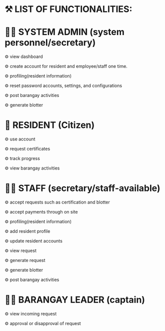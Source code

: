 # ⚒ LIST OF FUNCTIONALITIES:

# 👨‍🔧 SYSTEM ADMIN (system personnel/secretary)

⚙️ view dashboard

⚙️ create account for resident and employee/staff one time.

⚙️ profiling(resident information)

⚙️ reset password accounts, settings, and configurations
    
⚙️ post barangay activities

⚙️ generate blotter

# 👫 RESIDENT (Citizen)

⚙️ use account

⚙️ request certificates

⚙️ track progress

⚙️ view barangay activities

# 👩‍⚖️ STAFF (secretary/staff-available)

⚙️ accept requests such as certification and blotter

⚙️ accept payments through on site

⚙️ profiling(resident information)

⚙️ add resident profile

⚙️ update resident accounts

⚙️ view request 

⚙️ generate request

⚙️ generate blotter

⚙️ post barangay activities

# 👨‍⚖️ BARANGAY LEADER (captain)

⚙️ view incoming request

⚙️ approval or disapproval of request
